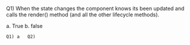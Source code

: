 Q1) When the state changes the component knows its been updated and calls the render() method (and all the other lifecycle methods).

a. True    b. false















```
Q1) a   Q2)    
```
